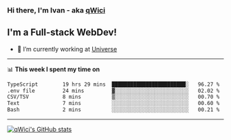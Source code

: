 ### Hi there, I'm Ivan - aka [qWici][website]

## I'm a Full-stack WebDev!
- 🔭 I’m currently working at [Universe][universe]

---

📊 **This week I spent my time on**
<!--START_SECTION:waka-->

```txt
TypeScript        19 hrs 29 mins  ████████████████████████░   96.27 %
.env file         24 mins         ▓░░░░░░░░░░░░░░░░░░░░░░░░   02.02 %
CSV/TSV           8 mins          ▒░░░░░░░░░░░░░░░░░░░░░░░░   00.70 %
Text              7 mins          ░░░░░░░░░░░░░░░░░░░░░░░░░   00.60 %
Bash              2 mins          ░░░░░░░░░░░░░░░░░░░░░░░░░   00.21 %
```

<!--END_SECTION:waka-->

---

[![qWici's GitHub stats](https://github-readme-stats.vercel.app/api?username=qWici)](https://github.com/qWici/github-readme-stats)

[website]: https://devkucher.com
[twitter]: https://twitter.com/KucherDev
[linkedin]: https://www.linkedin.com/in/ivankucher
[universe]: https://universeapps.limited
